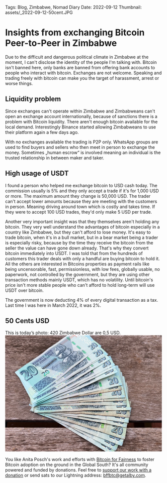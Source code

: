 Tags: Blog, Zimbabwe, Nomad Diary
Date: 2022-09-12
Thumbnail: assets/_2022-09-12-50cent.JPG

# Insights from exchanging Bitcoin Peer-to-Peer in Zimbabwe 

Due to the difficult and dangerous political climate in Zimbabwe at the moment, I can't disclose the identity of the people I'm talking with. Bitcoin isn't banned here, only banks are banned from offering bank accounts to people who interact with bitcoin. Exchanges are not welcome. Speaking and trading freely with bitcoin can make you the target of harassment, arrest or worse things.


## Liquidity problem

Since exchanges can't operate within Zimbabwe and Zimbabweans can't open an exchange account internationally, because of sanctions there is a problem with Bitcoin liquidity. There aren't enough bitcoin available for the local demand. Interestingly Binance started allowing Zimbabweans to use their platform again a few days ago.

With no exchanges available the trading is P2P only. WhatsApp groups are used to find buyers and sellers who then meet in person to exchange the money. Sometimes „human escrow“ is involved meaning an individual is the trusted relationship in between maker and taker. 

## High usage of USDT

I found a person who helped me exchange bitcoin to USD cash today. The commission usually is 5% and they only accept a trade if it's for 1,000 USD or more. The maximum amount they change is 50,000 USD. The trader can't accept lower amounts because they are meeting with the customers in person. Meaning driving around town which is costly and takes time. If they were to accept 100 USD trades, they'd only make 5 USD per trade. 

Another very important insight was that they themselves aren't holding any bitcoin. They very well understand the advantages of bitcoin especially in a country like Zimbabwe, but they can't afford to lose money. It's easy to trade bitcoin, when it's in a bull market, but in a bear market being a trader is especially risky, because by the time they receive the bitcoin from the seller the value can have gone down already. That's why they convert bitcoin immediately into USDT. I was told that from the hundreds of customers this trader deals with only a handful are buying bitcoin to hold it. All the others are interested in Bitcoins properties as payment rails like being uncensorable, fast, permissionless, with low fees, globally usable, no paperwork, not controlled by the government, but they are using other transaction methods mainly USDT, which has no volatility. Until bitcoin's price isn't more stable people who can't afford to hold long-term will use USDT over bitcoin.

The government is now deducting 4% of every digital transaction as a tax. Last time I was here in March 2022, it was 2%.

## 50 Cents USD
This is today’s photo: 420 Zimbabwe Dollar are 0,5 USD.
![](assets/_2022-09-12-50cent.jpg)

You like Anita Posch's work and efforts with [Bitcoin for Fairness](https://bffbtc.org) to foster Bitcoin adoption on the ground in the Global South? It's all community powered and funded by donations. Feel free to [support our work with a donation](https://anita.link/donate) or send sats to our Lightning address: bffbtc@getalby.com.